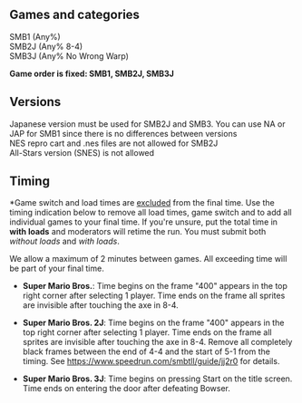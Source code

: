 ## Games and categories

SMB1 (Any%)  
SMB2J (Any% 8-4)  
SMB3J (Any% No Wrong Warp)  

**Game order is fixed: SMB1, SMB2J, SMB3J**

## Versions

Japanese version must be used for SMB2J and SMB3. You can use NA or JAP for SMB1 since there is no differences between versions  
NES repro cart and .nes files are not allowed for SMB2J  
All-Stars version (SNES) is not allowed  

## Timing

*Game switch and load times are <ins>excluded</ins> from the final time.
Use the timing indication below to remove all load times, game switch and to add all individual games to your final time. If you're unsure, put the total time in **with loads** and moderators will retime the run. You must submit both *without loads* and *with loads*.

We allow a maximum of 2 minutes between games. All exceeding time will be part of your final time.

- **Super Mario Bros.**: Time begins on the frame "400" appears in the top right corner after selecting 1 player. Time ends on the frame all sprites are invisible after touching the axe in 8-4. 

- **Super Mario Bros. 2J**: Time begins on the frame "400" appears in the top right corner after selecting 1 player. Time ends on the frame all sprites are invisible after touching the axe in 8-4. Remove all completely black frames between the end of 4-4 and the start of 5-1 from the timing. See https://www.speedrun.com/smbtll/guide/jj2r0 for details.
- **Super Mario Bros. 3J**: Time begins on pressing Start on the title screen. Time ends on entering the door after defeating Bowser.
